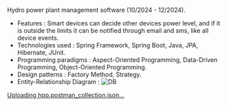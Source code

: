 Hydro power plant management software (10/2024 - 12/2024).

- Features : Smart devices can decide other devices power level, and if it is outside the limits it can be notified through email and sms, like all device events.
- Technologies used : Spring Framework, Spring Boot, Java, JPA, Hibernate, JUnit.
- Programming paradigms : Aspect-Oriented Programming, Data-Driven Programming, Object-Oriented Programming.
- Design patterns : Factory Method, Strategy.
- Entity-Relationship Diagram :
![DB](https://github.com/user-attachments/assets/a5f536bb-30e9-423a-9676-d0a87c62e0d8)

[Uploading hpp.postman_collection.json…]()
